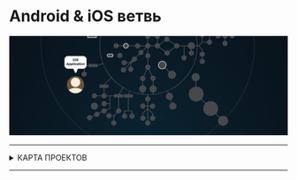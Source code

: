 # Android & iOS ветвь 



![ios and android branch](./ios_android.gif)

---

<details>
<summary> КАРТА ПРОЕКТОВ </summary>

![map Holy_Graph](../Holy_Graph.png)

</details>

---

